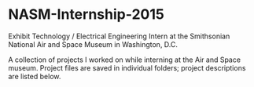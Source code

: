 # NASM-Internship-2015
Exhibit Technology / Electrical Engineering Intern at the Smithsonian National Air and Space Museum in Washington, D.C.

A collection of projects I worked on while interning at the Air and Space museum. Project files are saved in individual folders; project descriptions are listed below.

